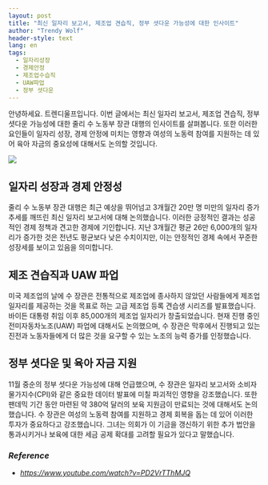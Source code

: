 ```yaml
---
layout: post
title: "최신 일자리 보고서, 제조업 견습직, 정부 셧다운 가능성에 대한 인사이트"
author: "Trendy Wolf"
header-style: text
lang: en
tags:
  - 일자리성장
  - 경제안정
  - 제조업수습직
  - UAW파업
  - 정부 셧다운
---
```


안녕하세요. 트렌디울프입니다. 이번 글에서는 최신 일자리 보고서, 제조업 견습직, 정부 셧다운 가능성에 대한 줄리 수 노동부 장관 대행의 인사이트를 살펴봅니다. 또한 이러한 요인들이 일자리 성장, 경제 안정에 미치는 영향과 여성의 노동력 참여를 지원하는 데 있어 육아 자금의 중요성에 대해서도 논의할 것입니다.

<img
    src="https://i.ytimg.com/vi/PD2VrTThMJQ/hqdefault.jpg"
/>


## 일자리 성장과 경제 안정성
줄리 수 노동부 장관 대행은 최근 예상을 뛰어넘고 3개월간 20만 명 미만의 일자리 증가 추세를 깨뜨린 최신 일자리 보고서에 대해 논의했습니다. 이러한 긍정적인 결과는 성공적인 경제 정책과 견고한 경제에 기인합니다. 지난 3개월간 평균 26만 6,000개의 일자리가 증가한 것은 전년도 평균보다 낮은 수치이지만, 이는 안정적인 경제 속에서 꾸준한 성장세를 보이고 있음을 의미합니다.

## 제조 견습직과 UAW 파업
미국 제조업의 날에 수 장관은 전통적으로 제조업에 종사하지 않았던 사람들에게 제조업 일자리를 제공하는 것을 목표로 하는 고급 제조업 등록 견습생 시리즈를 발표했습니다. 바이든 대통령 취임 이후 85,000개의 제조업 일자리가 창출되었습니다. 현재 진행 중인 전미자동차노조(UAW) 파업에 대해서도 논의했으며, 수 장관은 막후에서 진행되고 있는 진전과 노동자들에게 더 많은 것을 요구할 수 있는 노조의 능력 증가를 인정했습니다.

## 정부 셧다운 및 육아 자금 지원
11월 중순의 정부 셧다운 가능성에 대해 언급했으며, 수 장관은 일자리 보고서와 소비자물가지수(CPI)와 같은 중요한 데이터 발표에 미칠 파괴적인 영향을 강조했습니다. 또한 팬데믹 기간 동안 마련된 약 380억 달러의 보육 지원금이 만료되는 것에 대해서도 논의했습니다. 수 장관은 여성의 노동력 참여를 지원하고 경제 회복을 돕는 데 있어 이러한 투자가 중요하다고 강조했습니다. 그녀는 의회가 이 기금을 갱신하기 위한 추가 법안을 통과시키거나 보육에 대한 세금 공제 확대를 고려할 필요가 있다고 말했습니다.


### _Reference_
- _https://www.youtube.com/watch?v=PD2VrTThMJQ_

